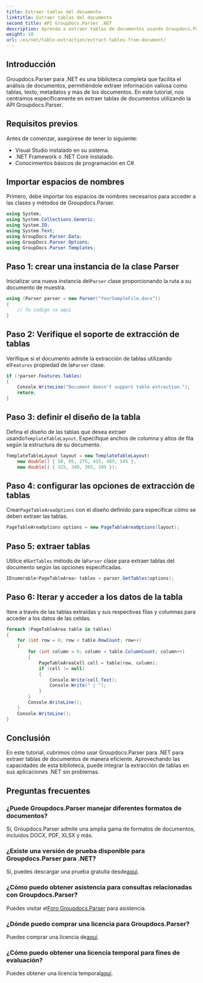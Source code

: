 ```yaml
---
title: Extraer tablas del documento
linktitle: Extraer tablas del documento
second_title: API GroupDocs.Parser .NET
description: Aprenda a extraer tablas de documentos usando Groupdocs.Parser para .NET. Siga las instrucciones para obtener una guía detallada sobre cómo integrar esta funcionalidad.
weight: 10
url: /es/net/table-extraction/extract-tables-from-document/
---
```

## Introducción
Groupdocs.Parser para .NET es una biblioteca completa que facilita el análisis de documentos, permitiéndole extraer información valiosa como tablas, texto, metadatos y más de los documentos. En este tutorial, nos centramos específicamente en extraer tablas de documentos utilizando la API Groupdocs.Parser.
## Requisitos previos
Antes de comenzar, asegúrese de tener lo siguiente:
- Visual Studio instalado en su sistema.
- .NET Framework o .NET Core instalado.
- Conocimientos básicos de programación en C#.

## Importar espacios de nombres
Primero, debe importar los espacios de nombres necesarios para acceder a las clases y métodos de Groupdocs.Parser.
```csharp
using System;
using System.Collections.Generic;
using System.IO;
using System.Text;
using GroupDocs.Parser.Data;
using GroupDocs.Parser.Options;
using GroupDocs.Parser.Templates;
```
## Paso 1: crear una instancia de la clase Parser
 Inicializar una nueva instancia del`Parser` clase proporcionando la ruta a su documento de muestra.
```csharp
using (Parser parser = new Parser("YourSampleFile.docx"))
{
    // Tu código va aquí
}
```
## Paso 2: Verifique el soporte de extracción de tablas
 Verifique si el documento admite la extracción de tablas utilizando el`Features` propiedad de la`Parser` clase.
```csharp
if (!parser.Features.Tables)
{
    Console.WriteLine("Document doesn't support table extraction.");
    return;
}
```
## Paso 3: definir el diseño de la tabla
Defina el diseño de las tablas que desea extraer usando`TemplateTableLayout`. Especifique anchos de columna y altos de fila según la estructura de su documento.
```csharp
TemplateTableLayout layout = new TemplateTableLayout(
    new double[] { 50, 95, 275, 415, 485, 545 },
    new double[] { 325, 340, 365, 395 });
```
## Paso 4: configurar las opciones de extracción de tablas
 Crear`PageTableAreaOptions` con el diseño definido para especificar cómo se deben extraer las tablas.
```csharp
PageTableAreaOptions options = new PageTableAreaOptions(layout);
```
## Paso 5: extraer tablas
 Utilice el`GetTables` método de la`Parser` clase para extraer tablas del documento según las opciones especificadas.
```csharp
IEnumerable<PageTableArea> tables = parser.GetTables(options);
```
## Paso 6: Iterar y acceder a los datos de la tabla
Itere a través de las tablas extraídas y sus respectivas filas y columnas para acceder a los datos de las celdas.
```csharp
foreach (PageTableArea table in tables)
{
    for (int row = 0; row < table.RowCount; row++)
    {
        for (int column = 0; column < table.ColumnCount; column++)
        {
            PageTableAreaCell cell = table[row, column];
            if (cell != null)
            {
                Console.Write(cell.Text);
                Console.Write(" | ");
            }
        }
        Console.WriteLine();
    }
    Console.WriteLine();
}
```
## Conclusión
En este tutorial, cubrimos cómo usar Groupdocs.Parser para .NET para extraer tablas de documentos de manera eficiente. Aprovechando las capacidades de esta biblioteca, puede integrar la extracción de tablas en sus aplicaciones .NET sin problemas.

## Preguntas frecuentes
### ¿Puede Groupdocs.Parser manejar diferentes formatos de documentos?
Sí, Groupdocs.Parser admite una amplia gama de formatos de documentos, incluidos DOCX, PDF, XLSX y más.
### ¿Existe una versión de prueba disponible para Groupdocs.Parser para .NET?
 Sí, puedes descargar una prueba gratuita desde[aquí](https://releases.groupdocs.com/).
### ¿Cómo puedo obtener asistencia para consultas relacionadas con Groupdocs.Parser?
 Puedes visitar el[Foro Groupdocs.Parser](https://forum.groupdocs.com/c/parser/17) para asistencia.
### ¿Dónde puedo comprar una licencia para Groupdocs.Parser?
 Puedes comprar una licencia de[aquí](https://purchase.groupdocs.com/buy).
### ¿Cómo puedo obtener una licencia temporal para fines de evaluación?
 Puedes obtener una licencia temporal[aquí](https://purchase.groupdocs.com/temporary-license/).